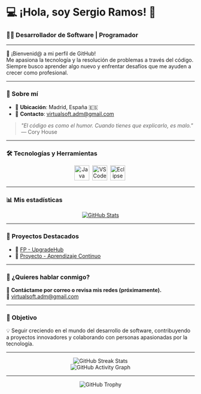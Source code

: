 # 💻 ¡Hola, soy **Sergio Ramos**! 👋  

### 🧑‍💻 Desarrollador de Software | Programador

---

🌟 ¡Bienvenid@ a mi perfil de GitHub!  
Me apasiona la tecnología y la resolución de problemas a través del código. Siempre busco aprender algo nuevo y enfrentar desafíos que me ayuden a crecer como profesional.

---

### 📍 Sobre mí

- 📍 **Ubicación**: Madrid, España 🇪🇸  
- 📧 **Contacto**: [virtualsoft.adm@gmail.com](mailto:virtualsoft.adm@gmail.com)  
<!-- - 🌐 [LinkedIn](https://www.linkedin.com/in/tu-perfil) | [Portafolio](https://tupagina.com) -->

> _"El código es como el humor. Cuando tienes que explicarlo, es malo."_ — Cory House

---

### 🛠️ Tecnologías y Herramientas

<div align="center">
    <img src="https://cdn.jsdelivr.net/gh/devicons/devicon/icons/java/java-original.svg" title="Java" alt="Java" width="40" height="40"/>&nbsp;
    <img src="https://cdn.jsdelivr.net/gh/devicons/devicon/icons/vscode/vscode-original.svg" title="VSCode" alt="VSCode" width="40" height="40"/>&nbsp;
    <img src="https://cdn.jsdelivr.net/gh/devicons/devicon/icons/eclipse/eclipse-original.svg" title="Eclipse" alt="Eclipse" width="40" height="40"/>&nbsp;
</div>

---

### 📊 Mis estadísticas

<div align="center">

[![GitHub Stats](https://github-readme-stats.vercel.app/api?username=SRamos-Dev&show_icons=true&theme=radical)](https://github.com/SRamos-Dev)

</div>

---

### 🚀 Proyectos Destacados

<!-- Agrega enlaces a proyectos interesantes -->
- 📂 [FP - UpgradeHub](https://github.com/SRamos-Dev/Upgrade-DAM)
- 📂 [Proyecto - Aprendizaje Continuo](https://github.com/SRamos-Dev/Aprendizaje-continuo)

---

### 💬 ¿Quieres hablar conmigo?

💌 **Contáctame por correo o revisa mis redes (próximamente).**  
🔗 [virtualsoft.adm@gmail.com](mailto:virtualsoft.adm@gmail.com)

---

### 🎯 Objetivo

💡 Seguir creciendo en el mundo del desarrollo de software, contribuyendo a proyectos innovadores y colaborando con personas apasionadas por la tecnología.

---

<div align="center">
    <img src="https://github-readme-streak-stats.herokuapp.com/?user=SRamos-Dev&theme=radical" alt="GitHub Streak Stats" />
</div>

<div align="center">
    <img src="https://activity-graph.herokuapp.com/graph?username=SRamos-Dev&theme=radical" alt="GitHub Activity Graph" />
</div>

---

<div align="center">
    <img src="https://github-profile-trophy.vercel.app/?username=SRamos-Dev&theme=radical" alt="GitHub Trophy" />
</div>

